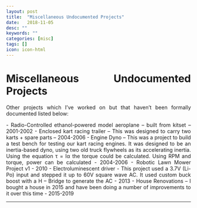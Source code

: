 ```yaml
---
layout: post
title:  "Miscellaneous Undocumented Projects"
date:   2018-11-05
desc: ""
keywords: ""
categories: [misc]
tags: []
icon: icon-html
---
```


<style>
p.ex1 {
 width: 100%;
  margin-left: auto;
   margin-right: auto;
  max-width: 800px;


}
p.ex2 {
  padding-top: 50px;
  padding-right: 250px;
  padding-bottom: 50px;
  padding-left: 250px;
}
</style>

<style>
ol {
 width: 100%;
  margin-left: auto;
   margin-right: auto;
  max-width: 800px
}

ol li {
 width: 100%;
  margin-left: auto;
   margin-right: auto;
  max-width: 800px
}
h1{
 width: 100%;
  margin-left: auto;
   margin-right: auto;
  max-width: 800px;
}

h2{
 width: 100%;
  margin-left: auto;
   margin-right: auto;
  max-width: 800px;
}
div.d {
  text-align: justify;
}


</style>
<body>
<div class = "d">
<h1>Miscellaneous Undocumented Projects</h1>

<p class="ex1">
Other projects which I’ve worked on but that haven’t been formally documented listed below:

<p class="ex1">
-	Radio-Controlled ethanol-powered model aeroplane – built from kitset – 2001-2002
-	Enclosed kart racing trailer – This was designed to carry two karts + spare parts – 2004-2006
-	Engine Dyno – This was a project to build a test bench for testing our kart racing engines. It was designed to be an inertia-based dyno, using two old truck flywheels as its accelerating inertia. Using the equation τ = Iα the torque could be calculated. Using RPM and torque, power can be calculated - 2004-2006
-	Robotic Lawn Mower Project v1 - 2010
-	Electroluminescent driver - This project used a 3.7V (Li-Po) input and stepped it up to 60V square wave AC.  It used custom buck boost with a H – Bridge to generate the AC - 2013
-	House Renovations – I bought a house in 2015 and have been doing a number of improvements to it over this time - 2015-2019


---
